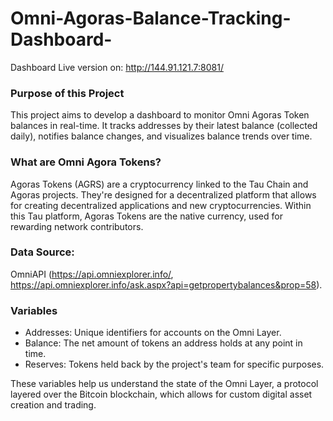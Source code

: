 # Omni-Agoras-Balance-Tracking-Dashboard-

Dashboard Live version on: http://144.91.121.7:8081/

### Purpose of this Project
This project aims to develop a dashboard to monitor Omni Agoras Token balances in real-time. It tracks addresses by their latest balance (collected daily), notifies balance changes, and visualizes balance trends over time.

### What are Omni Agora Tokens?
Agoras Tokens (AGRS) are a cryptocurrency linked to the Tau Chain and Agoras projects. They're designed for a decentralized platform that allows for creating decentralized applications and new cryptocurrencies. Within this Tau platform, Agoras Tokens are the native currency, used for rewarding network contributors.

### Data Source:
OmniAPI (https://api.omniexplorer.info/, https://api.omniexplorer.info/ask.aspx?api=getpropertybalances&prop=58).

### Variables 
- Addresses: Unique identifiers for accounts on the Omni Layer.
- Balance: The net amount of tokens an address holds at any point in time.
- Reserves: Tokens held back by the project's team for specific purposes.

These variables help us understand the state of the Omni Layer, a protocol layered over the Bitcoin blockchain, which allows for custom digital asset creation and trading.

